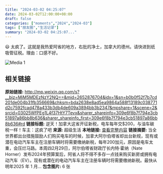```yaml
---
title: "2024-03-02 04:25:07"
date: 2024-03-02T12:00:00+08:00
draft: false
categories: ["moments","2024","2024-03"]
tags: ["朋友圈","生活记录"]
summary: "2024-03-02 04:25:07..."
---
```


😃 太疯了。这就是我热爱阿省的地方，右批的净土，加拿大的德州。请快进到纸吸管征税。理由：口感不好。

![Media 1](/Moments/photos/2024-03-02/202403020425070.jpg)

## 相关链接

**原始链接:** http://mp.weixin.qq.com/s?__biz=MjM5MDEzNzY2NQ==&mid=2652876704&idx=1&sn=b0b0f52f7b7cd201de004b31fb356669&chksm=bda2638e8ad5ea9864a588f13189c038771d2c7592fcad478a433b3db4de609a3894bb3b2347&mpshare=1&scene=2&srcid=03025WfPEg1L4f37HtY7Tevx&sharer_shareinfo=309e6f8b7f794e3cb51897a86bb8b636&sharer_shareinfo_first=309e6f8b7f794e3cb51897a86bb8b636#rd
**链接标题:** 逆天！加拿大这省开征新税，电车每年交$200，与油车碳税一样！车主：这疯了吧
**来源:** 超级生活
**本地链接:** [查看完整内容](/link_content/2024/03/2024-03-02-2/link_content/)
**链接摘要:** 当全世界都出台措施鼓励人们购买电车的时候，加拿大阿尔伯塔省却出台新规，现有或潜在电动汽车车主在注册车辆时将需要缴纳新税，每年200加元，原因是电车太重，会压烂马路。本周四2月29日，阿尔伯塔省财政厅长内特·霍纳（Nate Horner）发布2024年预算案后，阿省人将不得不多存一点钱来购买新房或拥有电动汽车（EV）。现有或潜在的电动汽车车主在注册车辆时将需要缴纳新税。最快从明年2025 年 1 月...
**包含图片:** 6 张

